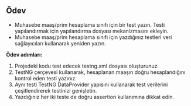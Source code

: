 ## Ödev

- Muhasebe maaş/prim hesaplama sınıfı için bir test yazın. Testi yapılandırmak için yapılandırma dosyası mekanizmasını ekleyin.
- Muhasebe maaş/prim hesaplama sınıfı için yazdığınız testleri veri sağlayıcıları kullanarak yeniden yazın.

**Ödev adımları:**

1. Projedeki kodu test edecek testng.xml dosyası oluşturunuz.
2. TestNG çerçevesi kullanarak, hesaplanan maaşın doğru hesaplandığını kontrol eden testi yazınız.
3. Aynı testi TestNG DataProvider yapısını kullanarak test verilerini çeşitlendirerek testinizi genişletin.
4. Yazdığınız her iki teste de doğru assertion kullanımına dikkat edin.
